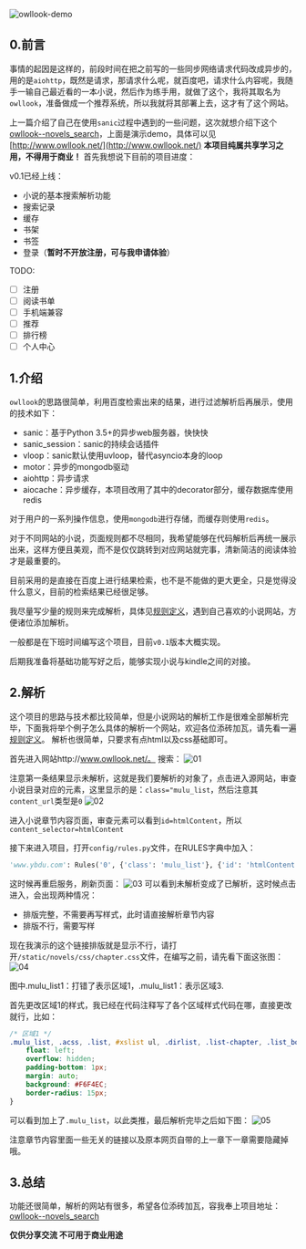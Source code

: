 ![owllook-demo](http://oe7yjec8x.bkt.clouddn.com/howie/2017-03-08-owllook.gif-blog.howie)
## 0.前言
事情的起因是这样的，前段时间在把之前写的一些同步网络请求代码改成异步的，用的是`aiohttp`，既然是请求，那请求什么呢，就百度吧，请求什么内容呢，我随手一输自己最近看的一本小说，然后作为练手用，就做了这个，我将其取名为`owllook`，准备做成一个推荐系统，所以我就将其部署上去，这才有了这个网站。

上一篇介绍了自己在使用`sanic`过程中遇到的一些问题，这次就想介绍下这个[owllook--novels_search](https://github.com/howie6879/novels-search)，上面是演示demo，具体可以见[http://www.owllook.net/](http://www.owllook.net/)
**本项目纯属共享学习之用，不得用于商业！**
首先我想说下目前的项目进度：

v0.1已经上线：

- 小说的基本搜索解析功能
- 搜索记录
- 缓存
- 书架
- 书签
- 登录（**暂时不开放注册，可与我申请体验**）

TODO:

- [ ] 注册
- [ ] 阅读书单
- [ ] 手机端兼容
- [ ] 推荐
- [ ] 排行榜
- [ ] 个人中心

## 1.介绍
`owllook`的思路很简单，利用百度检索出来的结果，进行过滤解析后再展示，使用的技术如下：

- sanic：基于Python 3.5+的异步web服务器，快快快
- sanic_session：sanic的持续会话插件
- vloop：sanic默认使用uvloop，替代asyncio本身的loop
- motor：异步的mongodb驱动
- aiohttp：异步请求
- aiocache：异步缓存，本项目改用了其中的decorator部分，缓存数据库使用redis

对于用户的一系列操作信息，使用`mongodb`进行存储，而缓存则使用`redis`。

对于不同网站的小说，页面规则都不尽相同，我希望能够在代码解析后再统一展示出来，这样方便且美观，而不是仅仅跳转到对应网站就完事，清新简洁的阅读体验才是最重要的。

目前采用的是直接在百度上进行结果检索，也不是不能做的更大更全，只是觉得没什么意义，目前的检索结果已经很足够。

我尽量写少量的规则来完成解析，具体见[规则定义](https://github.com/howie6879/novels-search/blob/master/docs/%E8%A7%84%E5%88%99%E5%AE%9A%E4%B9%89.md)，遇到自己喜欢的小说网站，方便诸位添加解析。

一般都是在下班时间编写这个项目，目前`v0.1`版本大概实现。

后期我准备将基础功能写好之后，能够实现小说与kindle之间的对接。

## 2.解析
这个项目的思路与技术都比较简单，但是小说网站的解析工作是很难全部解析完毕，下面我将举个例子怎么具体的解析一个网站，欢迎各位添砖加瓦，请先看一遍[规则定义](https://github.com/howie6879/novels-search/blob/master/docs/%E8%A7%84%E5%88%99%E5%AE%9A%E4%B9%89.md)。
解析也很简单，只要求有点html以及css基础即可。

首先进入网站http://www.owllook.net/。
搜索：
![01](http://oe7yjec8x.bkt.clouddn.com/howie/2017-03-10-01.png-blog.howie)

注意第一条结果显示未解析，这就是我们要解析的对象了，点击进入源网站，审查小说目录对应的元素，这里显示的是：`class="mulu_list`，然后注意其`content_url`类型是`0`
![02](http://oe7yjec8x.bkt.clouddn.com/howie/2017-03-10-02.png-blog.howie)

进入小说章节内容页面，审查元素可以看到`id=htmlContent`，所以`content_selector=htmlContent`

接下来进入项目，打开`config/rules.py`文件，在RULES字典中加入：

``` python
'www.ybdu.com': Rules('0', {'class': 'mulu_list'}, {'id': 'htmlContent'}),
```
这时候再重启服务，刷新页面：
![03](http://oe7yjec8x.bkt.clouddn.com/howie/2017-03-10-03.png-blog.howie)
可以看到未解析变成了已解析，这时候点击进入，会出现两种情况：

- 排版完整，不需要再写样式，此时请直接解析章节内容
- 排版不行，需要写样

现在我演示的这个链接排版就是显示不行，请打开`/static/novels/css/chapter.css`文件，在编写之前，请先看下面这张图：
![04](http://oe7yjec8x.bkt.clouddn.com/howie/2017-03-10-04.jpeg-blog.howie)

图中.mulu_list1：打错了表示区域1，.mulu_list1：表示区域3.

首先更改区域1的样式，我已经在代码注释写了各个区域样式代码在哪，直接更改就行，比如：

``` css
/* 区域1 */
.mulu_list, .acss, .list, #xslist ul, .dirlist, .list-chapter, .list_box ul, #defaulthtml4 table, .article-list > dl, .update, #list .box, .bookcontent > dl, .listmain > dl, .ml_main > dl, #list dl, #chapter_list, .chapterlist, tbody, .mt10, .catalog, #readerlists {
    float: left;
    overflow: hidden;
    padding-bottom: 1px;
    margin: auto;
    background: #F6F4EC;
    border-radius: 15px;
}
```
可以看到加上了`.mulu_list`，以此类推，最后解析完毕之后如下图：
![05](http://oe7yjec8x.bkt.clouddn.com/howie/2017-03-10-05.png-blog.howie)

注意章节内容里面一些无关的链接以及原本网页自带的上一章下一章需要隐藏掉哦。

## 3.总结
功能还很简单，解析的网站有很多，希望各位添砖加瓦，容我奉上项目地址：[owllook--novels_search](https://github.com/howie6879/novels-search)

**仅供分享交流  不可用于商业用途**


